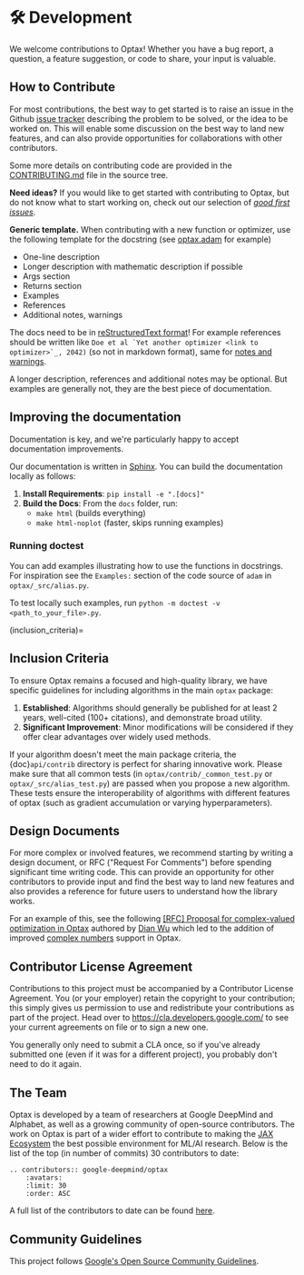 # 🛠️ Development

We welcome contributions to Optax! Whether you have a bug report, a question,
a feature suggestion, or code to share, your input is valuable.

## How to Contribute

For most contributions, the best way to get started is to raise an issue in the
Github [issue tracker](https://github.com/deepmind/optax/issues) describing the
problem to be solved, or the idea to be worked on. This will enable some
discussion on the best way to land new features, and can also provide
opportunities for collaborations with other contributors.

Some more details on contributing code are provided in the
[CONTRIBUTING.md](https://github.com/google-deepmind/optax/blob/main/CONTRIBUTING.md)
file in the source tree.

**Need ideas?** If you would like to get started with contributing to Optax,
but do not know what to start working on, check out our selection of
[*good first issues*](https://github.com/google-deepmind/optax/issues?q=is%3Aissue+is%3Aopen+label%3A%22good+first+issue%22).

**Generic template.** When contributing with a new function or optimizer, use
the following template for the docstring (see
[optax.adam](https://optax.readthedocs.io/en/latest/api/optimizers.html#optax.adam)
for example)
- One-line description
- Longer description with mathematic description if possible
- Args section
- Returns section
- Examples
- References
- Additional notes, warnings

The docs need to be in
[reStructuredText format](https://sublime-and-sphinx-guide.readthedocs.io/en/latest/index.html)!
For example references should be written like
```Doe et al `Yet another optimizer <link to optimizer>`_, 2042)```
(so not in markdown format), same for
[notes and warnings](https://sublime-and-sphinx-guide.readthedocs.io/en/latest/notes_warnings.html).

A longer description, references and additional notes may be optional. But
examples are generally not, they are the best piece of documentation.


## Improving the documentation

Documentation is key, and we're particularly happy to accept documentation improvements.

Our documentation is written in [Sphinx](https://www.sphinx-doc.org/en/master/). You can
build the documentation locally as follows:

1. **Install Requirements**: `pip install -e ".[docs]"`
2. **Build the Docs**: From the `docs` folder, run:
   * `make html` (builds everything)
   * `make html-noplot` (faster, skips running examples)


### Running doctest
You can add examples illustrating how to use the functions in docstrings. For
inspiration see the `Examples:` section of the code source of `adam` in
`optax/_src/alias.py`.

To test locally such examples, run
`python -m doctest -v <path_to_your_file>.py`.

(inclusion_criteria)=
## Inclusion Criteria

To ensure Optax remains a focused and high-quality library, we have specific
guidelines for including algorithms in the main `optax` package:

1. **Established**: Algorithms should generally be published for at least 2
years, well-cited (100+ citations), and demonstrate broad utility.
2. **Significant Improvement**: Minor modifications will be considered
if they offer clear advantages over widely used methods.

If your algorithm doesn't meet the main package criteria, the {doc}`api/contrib`
directory is perfect for sharing innovative work. Please make sure that all
common tests (in `optax/contrib/_common_test.py` or `optax/_src/alias_test.py`)
are passed when you propose a new algorithm. These tests ensure the
interoperability of algorithms with different features of optax (such as
gradient accumulation or varying hyperparameters).


## Design Documents

For more complex or involved features, we recommend starting by writing a
design document, or RFC ("Request For Comments") before spending significant
time writing code. This can provide an opportunity for other contributors to
provide input and find the best way to land new features and also provides a
reference for future users to understand how the library works.

For an example of this, see the following
[[RFC] Proposal for complex-valued optimization in Optax](https://gist.github.com/wdphy16/118aef6fb5f82c49790d7678cf87da29) authored by [Dian Wu](https://github.com/wdphy16) which led to the addition of
improved
[complex numbers](https://optax.readthedocs.io/en/latest/api/contrib.html?complex-valued-optimization#complex-valued-optimization) support in Optax.


## Contributor License Agreement

Contributions to this project must be accompanied by a Contributor License
Agreement. You (or your employer) retain the copyright to your contribution;
this simply gives us permission to use and redistribute your contributions as
part of the project. Head over to <https://cla.developers.google.com/> to see
your current agreements on file or to sign a new one.

You generally only need to submit a CLA once, so if you've already submitted one
(even if it was for a different project), you probably don't need to do it
again.


## The Team

Optax is developed by a team of researchers at Google DeepMind and Alphabet, as
well as a growing community of open-source contributors. The work on Optax is
part of a wider effort to contribute to making the
[JAX Ecosystem](https://deepmind.google/discover/blog/using-jax-to-accelerate-our-research/)
the best possible environment for ML/AI research. Below is the list of the top
(in number of commits) 30 contributors to date:


```{eval-rst}
.. contributors:: google-deepmind/optax
    :avatars:
    :limit: 30
    :order: ASC
```

A full list of the contributors to date can be found
[here](https://github.com/deepmind/optax/graphs/contributors).


## Community Guidelines

This project follows
[Google's Open Source Community Guidelines](https://opensource.google.com/conduct/).
